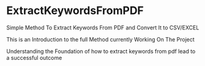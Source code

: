 # ExtractKeywordsFromPDF
Simple Method To Extract Keywords From PDF and Convert It to CSV/EXCEL

This is an Introduction to the full Method currently Working On The Project

Understanding the Foundation of how to extract keywords from pdf lead to a successful outcome


